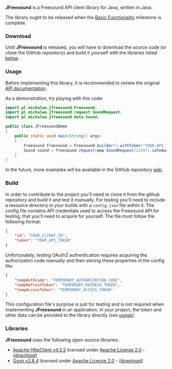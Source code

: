 **JFreesound** is a Freesound API client library for Java, written in Java.

The library ought to be released when the [Basic Functionality](https://github.com/michalwa/JFreesound/milestone/1)
milestone is complete.

### Download
Until **JFreesound** is released, you will have to download the source code
(or clone the GitHub repository) and build it yourself with the libraries listed
[below](#libraries).

### Usage
Before implementing this library, it is recommended to review
the original [API documentation](https://freesound.org/docs/api/).

As a demonstration, try playing with this code:
```java
import pl.michalwa.jfreesound.Freesound;
import pl.michalwa.jfreesound.request.SoundRequest;
import pl.michalwa.jfreesound.data.Sound;

public class JFreesoundDemo
{
    public static void main(String[] args)
    {
        Freesound freesound = Freesound.builder().withToken("YOUR_API_TOKEN").build();
        Sound sound = freesound.request(new SoundRequest(1234)).safeAwait();
    }
}
```
In the future, more examples will be available in the GitHub repository
[wiki](https://github.com/michalwa/JFreesound/wiki).

### Build
In order to contribute to the project you'll need to clone
it from the github repository and build it and test it manually.
For testing you'll need to include a resource directory in
your builds with a `config.json` file within it. The config file
contains API credentials used to access the Freesound API for testing,
that you'll need to acquire for yourself. The file must follow the
following format:
```json
{
    "id": "YOUR_CLIENT_ID",
    "token": "YOUR_API_TOKEN"
}
```
Unfortunately, testing OAuth2 authentication requires acquiring the authorization code
manually and then storing these properties in the config file:
```json
{
    "tempAuthCode": "TEMPORARY_AUTHORIZATION_CODE",
    "tempRefreshToken": "TEMPORARY_REFRESH_TOKEN",
    "tempAccessToken": "TEMPORARY_ACCESS_TOKEN"
}
```
This configuration file's purpose is just for testing and is not required
when implementing **JFreesound** in an application. In your project,
the token and other data can be provided to the library directly *(see [usage](#usage))*.

### Libraries
**JFreesound** uses the following open-source libraries:
  + [Apache HttpClient v4.5.5](https://hc.apache.org/httpcomponents-client-4.5.x/) licensed under [Apache License 2.0](http://www.apache.org/licenses/) - [*(download)*](https://hc.apache.org/downloads.cgi)
  + [Gson v2.8.4](https://github.com/google/gson) licensed under [Apache License 2.0](https://github.com/google/gson/blob/master/LICENSE) - [*(download)*](http://repo1.maven.org/maven2/com/google/code/gson/gson/2.8.4/)

